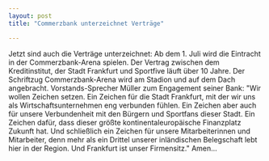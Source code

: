 ```yaml
---
layout: post
title: "Commerzbank unterzeichnet Verträge"

---
```


Jetzt sind auch die Verträge unterzeichnet: Ab dem 1. Juli wird die Eintracht in der Commerzbank-Arena spielen. Der Vertrag zwischen dem Kreditinstitut, der Stadt Frankfurt und Sportfive läuft über 10 Jahre. Der Schriftzug Commerzbank-Arena wird am Stadion und auf dem Dach angebracht. Vorstands-Sprecher Müller zum Engagement seiner Bank: "Wir wollen Zeichen setzen. Ein Zeichen für die Stadt Frankfurt, mit der wir uns als Wirtschaftsunternehmen eng verbunden fühlen. Ein Zeichen aber auch für unsere Verbundenheit mit den Bürgern und Sportfans dieser Stadt. Ein Zeichen dafür, dass dieser größte kontinentaleuropäische Finanzplatz Zukunft hat. Und schließlich ein Zeichen für unsere Mitarbeiterinnen und Mitarbeiter, denn mehr als ein Drittel unserer inländischen Belegschaft lebt hier in der Region. Und Frankfurt ist unser Firmensitz." Amen...


